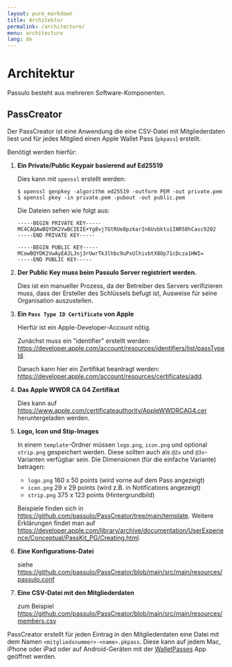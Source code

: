 ```yaml
---
layout: pure_markdown
title: Architektur
permalink: /architecture/
menu: architecture
lang: de
---
```


# Architektur

Passulo besteht aus mehreren Software-Komponenten.

## PassCreator

Der PassCreator ist eine Anwendung die eine CSV-Datei mit Mitgliederdaten liest und für jedes Mitglied einen Apple Wallet Pass (`pkpass`) erstellt.

Benötigt werden hierfür:

1. **Ein Private/Public Keypair basierend auf Ed25519**

   Dies kann mit `openssl` erstellt werden:
   
   ```shell
   $ openssl genpkey -algorithm ed25519 -outform PEM -out private.pem
   $ openssl pkey -in private.pem -pubout -out public.pem
   ```
   
   Die Dateien sehen wie folgt aus:
   
   ```text
   -----BEGIN PRIVATE KEY-----
   MC4CAQAwBQYDK2VwBCIEIE+Yg8vj7GtRUe8pzkarIn6Uvbktu1INR58hCasc9202
   -----END PRIVATE KEY-----
   ```
   
   ```text
   -----BEGIN PUBLIC KEY-----
   MCowBQYDK2VwAyEAJLJnj3rUwrTk3lhbc9uPxUlhivbtX8Op71cDcza1HWI=
   -----END PUBLIC KEY-----
   ```

2. **Der Public Key muss beim Passulo Server registriert werden.**

   Dies ist ein manueller Prozess, da der Betreiber des Servers verifizieren muss, 
   dass der Ersteller des Schlüssels befugt ist, Ausweise für seine Organisation auszustellen.

3. **Ein `Pass Type ID Certificate` von Apple**

   Hierfür ist ein Apple-Developer-Account nötig.

   Zunächst muss ein "identifier" erstellt werden: https://developer.apple.com/account/resources/identifiers/list/passTypeId.

   Danach kann hier ein Zertifikat beantragt werden: https://developer.apple.com/account/resources/certificates/add.

4. **Das Apple WWDR CA G4 Zertifikat**

   Dies kann auf https://www.apple.com/certificateauthority/AppleWWDRCAG4.cer heruntergeladen werden.

5. **Logo, Icon und Stip-Images**
   
   In einem `template`-Ordner müssen `logo.png`, `icon.png` und optional `strip.png` gespeichert werden. 
   Diese sollten auch als `@2x` und `@3x`-Varianten verfügbar sein.
   Die Dimensionen (für die einfache Variante) betragen:
   
   * `logo.png` 160 x 50 points (wird vorne auf dem Pass angezeigt)
   * `icon.png` 29 x 29 points (wird z.B. in Notifications angezeigt)
   * `strip.png` 375 x 123 points (Hintergrundbild)

   Beispiele finden sich in https://github.com/passulo/PassCreator/tree/main/template.
   Weitere Erklärungen findet man auf https://developer.apple.com/library/archive/documentation/UserExperience/Conceptual/PassKit_PG/Creating.html.

6. **Eine Konfigurations-Datei**

   siehe https://github.com/passulo/PassCreator/blob/main/src/main/resources/passulo.conf

7. **Eine CSV-Datei mit den Mitgliederdaten**

   zum Beispiel https://github.com/passulo/PassCreator/blob/main/src/main/resources/members.csv

PassCreator erstellt für jeden Eintrag in den Mitgliederdaten eine Datei mit dem Namen `<mitgliedsnummer>-<name>.pkpass`. 
Diese kann auf jedem Mac, iPhone oder iPad oder auf Android-Geräten mit der [WalletPasses](https://play.google.com/store/apps/details?id=io.walletpasses.android) App geöffnet werden. 

